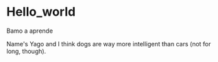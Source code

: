 # Hello_world
Bamo a aprende

Name's Yago and I think dogs are way more intelligent than cars (not for long, though).
